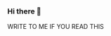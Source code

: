 ### Hi there 👋

<!--
**raf064/raf064** is a ✨ _special_ ✨ repository because its `README.md` (this file) appears on your GitHub profile.

Here are some ideas to get you started:

- 🔭 I’m currently working on my programming skills 
- 🌱 I’m currently learning algorithms and development (not sure wich)
- 👯 I’m looking to collaborate on ... just collaborate
- 🤔 I’m looking for help with coding and studying
- 💬 Ask me about my progress
- 📫 How to reach me: telegram @romaneidiot or VK @beastix768
- 😄 Pronouns: He
- ⚡ Fun fact: 100 balls for United State Math Exam (EGE) (and 98 informatics).
--> WRITE TO ME IF YOU READ THIS
